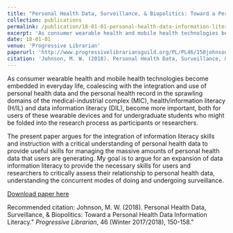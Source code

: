 ```yaml
---
title: "Personal Health Data, Surveillance, & Biopolitics: Toward a Personal Health Data Information Literacy"
collection: publications
permalink: /publication/18-01-01-personal-health-data-information-literacy
excerpt: 'As consumer wearable health and mobile health technologies become embedded in everyday life, coalescing with the integration and use of personal health data and the personal health record in the sprawling domains of the medical-industrial complex (MIC), health/information literacy (H/IL) and data information literacy (DIL), become more important, both for users of these wearable devices and for undergraduate students who might be folded into the research process as participants or researchers. The present paper argues for the integration of information literacy skills and instruction with a critical understanding of personal health data to provide useful skills for managing the massive amounts of personal health data that users are generating. My goal is to argue for an expansion of data information literacy to provide the necessary skills for users and researchers to critically assess their relationship to personal health data, understanding the concurrent modes of doing and undergoing surveillance.'
date: 18-01-01
venue: 'Progressive Librarian'
paperurl: 'http://www.progressivelibrariansguild.org/PL/PL46/150johnson.pdf'
citation: 'Johnson, M. W. (2018). Personal Health Data, Surveillance, &amp; Biopolitics: Toward a Personal Health Data Information Literacy.&quot; <i>Progressive Librarian</i>, 46 (Winter 2017/2018), 150-158.&quot;'
---
```

As consumer wearable health and mobile health technologies become embedded in everyday life, coalescing with the integration and use of personal health data and the personal health record in the sprawling domains of the medical-industrial complex (MIC), health/information literacy (H/IL) and data information literacy (DIL), become more important, both for users of these wearable devices and for undergraduate students who might be folded into the research process as participants or researchers. 

The present paper argues for the integration of information literacy skills and instruction with a critical understanding of personal health data to provide useful skills for managing the massive amounts of personal health data that users are generating. My goal is to argue for an expansion of data information literacy to provide the necessary skills for users and researchers to critically assess their relationship to personal health data, understanding the concurrent modes of doing and undergoing surveillance.

[Download paper here](http://www.progressivelibrariansguild.org/PL/PL46/150johnson.pdf)

Recommended citation: Johnson, M. W. (2018). Personal Health Data, Surveillance, & Biopolitics: Toward a Personal Health Data Information Literacy." <i>Progressive Librarian</i>, 46 (Winter 2017/2018), 150-158."